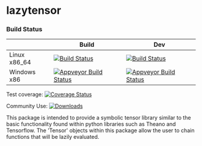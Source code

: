 # lazytensor

### Build Status
|                 | Build           | Dev             |
|-----------------|-----------------|-----------------|
| Linux x86_64    | [![Build Status](https://travis-ci.org/cdeterman/lazytensor.png?branch=master)](https://travis-ci.org/cdeterman/lazytensor)      | [![Build Status](https://travis-ci.org/cdeterman/lazytensor.png?branch=develop)](https://travis-ci.org/cdeterman/lazytensor) |
| Windows x86     | [![Appveyor Build Status](https://ci.appveyor.com/api/projects/status/github/cdeterman/lazytensor?branch=master&svg=true)](https://ci.appveyor.com/project/cdeterman/lazytensor)     | [![Appveyor Build Status](https://ci.appveyor.com/api/projects/status/github/cdeterman/lazytensor?branch=develop&svg=true)](https://ci.appveyor.com/project/cdeterman/lazytensor) |

Test coverage: [![Coverage Status](https://coveralls.io/repos/cdeterman/lazytensor/badge.svg)](https://coveralls.io/r/cdeterman/lazytensor?branch=master)

Community Use: [![Downloads](http://cranlogs.r-pkg.org/badges/lazytensor?color=brightgreen)](http://www.r-pkg.org/pkg/lazytensor)

This package is intended to provide a symbolic tensor library similar to the
basic functionality found within python libraries such as Theano and Tensorflow.
The 'Tensor' objects within this package allow the user to chain functions
that will be lazily evaluated.
